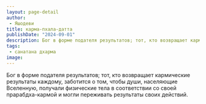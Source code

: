 ```yaml
---
layout: page-detail
author:
 - Яшодеви
title: карма-пхала-датта
publishDate: "2024-09-01"
description: Бог в форме подателя результатов; тот, кто возвращает кармические результаты каждому, заботится о том, чтобы души, населяющие Вселенную, получали физические тела в соответствии со своей прарабдха-кармой и могли переживать результаты своих действий.
tags:
 - санатана дхарма
image: 
---
```


Бог в форме подателя результатов; тот, кто возвращает кармические результаты каждому, заботится о том, чтобы души, населяющие Вселенную, получали физические тела в соответствии со своей прарабдха-кармой и могли переживать результаты своих действий.

